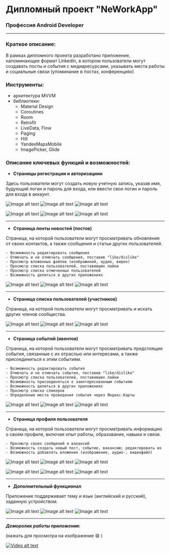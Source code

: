 # Дипломный проект "NeWorkApp"

### Профессия Android Developer

---

### Краткое описание:

В рамках дипломного проекта разработано приложение, напоминающее формат LinkedIn, в котором пользователи
могут создавать посты и события с медиаресурсами, указывать места работы и социальные связи (упоминание в постах, конференциях)

### Инструменты:

- архитектура MVVM
- библиотеки:
  - Material Design
  - Coroutines
  - Room
  - Retrofit
  - LiveData, Flow
  - Paging
  - Hilt
  - YandexMapsMobile
  - ImagePicker, Glide

### Описание ключевых функций и возможностей:

- **Страницы регистрации и авторизациии** 

Здесь пользователи могут создать новую учетную запись, указав имя, будующий логин и пароль для входа,
или ввести свои логин и пароль для входа в аккаунт.

![Image alt text](https://github.com/MSPirat/NeWorkApp/blob/master/screenShots/1.jpg)
![Image alt text](https://github.com/MSPirat/NeWorkApp/blob/master/screenShots/2.jpg)
![Image alt text](https://github.com/MSPirat/NeWorkApp/blob/master/screenShots/3.jpg)

![Image alt text](https://github.com/MSPirat/NeWorkApp/blob/master/screenShots/4.jpg)
![Image alt text](https://github.com/MSPirat/NeWorkApp/blob/master/screenShots/5.jpg)
![Image alt text](https://github.com/MSPirat/NeWorkApp/blob/master/screenShots/7.jpg)

---

- **Страница ленты новостей (постов)**

Страница, на которой пользователи могут просматривать обновления от своих контактов, а также сообщения и статьи других пользователей.

    - Возможность редактировать сообщения
    - Отмечать и не отмечать сообщения, поставив "like/dislike"
    - Просмотр вложенных файлов (изображений, аудио, видео)
    - Просмотр списка пользователей, поставивших лайки
    - Просмотр списка отмеченных пользователей
    - Возможность делиться в других приложениях

![Image alt text](https://github.com/MSPirat/NeWorkApp/blob/master/screenShots/10.jpg)
![Image alt text](https://github.com/MSPirat/NeWorkApp/blob/master/screenShots/12.jpg)
![Image alt text](https://github.com/MSPirat/NeWorkApp/blob/master/screenShots/13.jpg)

---

- **Страница списка пользователей (участников)**

Страница, на которой пользователи могут просматривать и искать других членов сообщества.

![Image alt text](https://github.com/MSPirat/NeWorkApp/blob/master/screenShots/15.jpg)
![Image alt text](https://github.com/MSPirat/NeWorkApp/blob/master/screenShots/16.jpg)
![Image alt text](https://github.com/MSPirat/NeWorkApp/blob/master/screenShots/17.jpg)

---

- **Страница событий (ивентов)**

Страница, на которой пользователи могут просматривать предстоящие события, связанные с их отраслью или интересами, а также присоединиться к этим событиям.

    - Возможность редактировать события
    - Отмечать и не отмечать события, поставив "like/dislike"
    - Просмотр списка пользователей, поставивших лайки
    - Возможность присоединяться к заинтересованным событиям
    - Возможность делиться в других приложениях
    - Просмотр списка спикеров
    - Определение места проведения события через Яндекс.Карты 

![Image alt text](https://github.com/MSPirat/NeWorkApp/blob/master/screenShots/18.jpg)
![Image alt text](https://github.com/MSPirat/NeWorkApp/blob/master/screenShots/19.jpg)
![Image alt text](https://github.com/MSPirat/NeWorkApp/blob/master/screenShots/20.jpg)

---

- **Страница профиля пользователя**

Страница, на которой пользователи могут просматривать информацию о своем профиле, включая опыт работы, образование, навыки и связи.

    - Просмотр своих сообщений и вакансий
    - Возможность создать новый пост, событие, вакансию; редактировать их
    - Возможность добавлять вложения (изображение, аудио-, видеофайл)

![Image alt text](https://github.com/MSPirat/NeWorkApp/blob/master/screenShots/21.jpg)
![Image alt text](https://github.com/MSPirat/NeWorkApp/blob/master/screenShots/22.jpg)
![Image alt text](https://github.com/MSPirat/NeWorkApp/blob/master/screenShots/23.jpg)

![Image alt text](https://github.com/MSPirat/NeWorkApp/blob/master/screenShots/24.jpg)
![Image alt text](https://github.com/MSPirat/NeWorkApp/blob/master/screenShots/25.jpg)
![Image alt text](https://github.com/MSPirat/NeWorkApp/blob/master/screenShots/26.jpg)

---

- **Дополнительный функционал**

Приложение поддерживает тему и язык (английский и русский), заданную устройством.

![Image alt text](https://github.com/MSPirat/NeWorkApp/blob/master/screenShots/27.jpg)
![Image alt text](https://github.com/MSPirat/NeWorkApp/blob/master/screenShots/28.jpg)
![Image alt text](https://github.com/MSPirat/NeWorkApp/blob/master/screenShots/29.jpg)

---

***Деморолик работы приложения:*** 

(нажать для просмотра на изображение :smile: )

[![Video alt text](https://github.com/MSPirat/NeWorkApp/blob/master/screenShots/0.jpg)](https://raw.githubusercontent.com/MSPirat/NeWorkApp/master/screenRecord/ScreenRecord_NeWorkApp.mp4)
